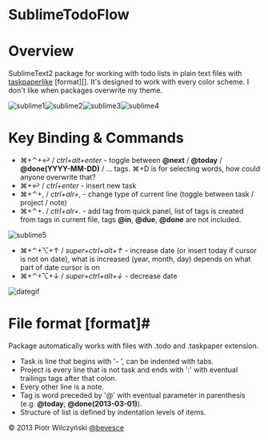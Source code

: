 # SublimeTodoFlow #

# Overview #

SublimeText2 package for working with todo lists in plain text files with [taskpaperlike][] [format][]. It's designed to work with every color scheme. I don't like when packages overwrite my theme.

![sublime1][]![sublime2][]![sublime3][]![sublime4][]

# Key Binding & Commands #

- ⌘+⌃+↩ / *ctrl+alt+enter* - toggle between **@next** / **@today** / **@done(YYYY-MM-DD)** / … tags. ⌘+D is for selecting words, how could anyone overwrite that?
- ⌘+↩ / *ctrl+enter* - insert new task
- ⌘+⌃+, / *ctrl+alr+,* - change type of current line (toggle between task / project / note)
- ⌘+⌃+. / *ctrl+alr+.* - add tag from quick panel, list of tags is created from tags in current file, tags **@in**, **@due**, **@done** are not included.

![sublime5][]

- ⌘+⌃+⌥+↑ / *super+ctrl+alt+↑* - increase date (or insert today if cursor is not on date), what is increased (year, month, day) depends  on what part of date cursor is on 
- ⌘+⌃+⌥+↓ / *super+ctrl+alt+↓* - decrease date

![dategif][]

# File format [format]#

Package automatically works with files with .todo and .taskpaper extension.

- Task is line that begins with '- ', can be indented with tabs.
- Project is every line that is not task and ends with ':' with eventual trailings tags after that colon.
- Every other line is a note.
- Tag is word preceded by '@' with eventual parameter in parenthesis (e.g. **@today**, **@done(2013-03-01)**).
- Structure of list is defined by indentation levels of items.

© 2013 Piotr Wilczyński
[@bevesce][]

[@bevesce]: https://twitter.com/@bevesce
[taskpaperlike]: http://www.hogbaysoftware.com/products/taskpaper
[sublime1]: http://bvsc.nazwa.pl/img/TodoFlow/sublime3.png
[sublime2]: http://bvsc.nazwa.pl/img/TodoFlow/sublime2.png
[sublime3]: http://bvsc.nazwa.pl/img/TodoFlow/sublime1.png
[sublime4]: http://bvsc.nazwa.pl/img/TodoFlow/sublime4.png
[sublime5]: http://bvsc.nazwa.pl/img/TodoFlow/sublime5.png
[dategif]: http://bvsc.nazwa.pl/img/TodoFlow/dateincr.gif
